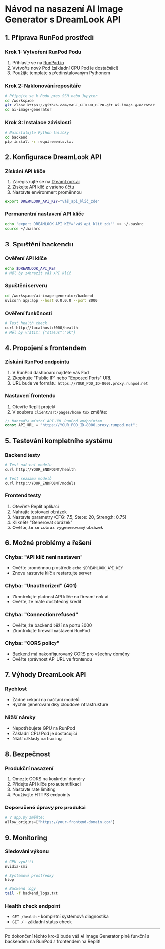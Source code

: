 # Návod na nasazení AI Image Generator s DreamLook API

## 1. Příprava RunPod prostředí

### Krok 1: Vytvoření RunPod Podu
1. Přihlaste se na [RunPod.io](https://runpod.io)
2. Vytvořte nový Pod (základní CPU Pod je dostačující)
3. Použijte template s předinstalovaným Pythonem

### Krok 2: Naklonování repositáře
```bash
# Připojte se k Podu přes SSH nebo Jupyter
cd /workspace
git clone https://github.com/VASE_GITHUB_REPO.git ai-image-generator
cd ai-image-generator
```

### Krok 3: Instalace závislostí
```bash
# Nainstalujte Python balíčky
cd backend
pip install -r requirements.txt
```

## 2. Konfigurace DreamLook API

### Získání API klíče
1. Zaregistrujte se na [DreamLook.ai](https://dreamlook.ai)
2. Získejte API klíč z vašeho účtu
3. Nastavte environment proměnnou:

```bash
export DREAMLOOK_API_KEY="váš_api_klíč_zde"
```

### Permanentní nastavení API klíče
```bash
echo 'export DREAMLOOK_API_KEY="váš_api_klíč_zde"' >> ~/.bashrc
source ~/.bashrc
```

## 3. Spuštění backendu

### Ověření API klíče
```bash
echo $DREAMLOOK_API_KEY
# Měl by zobrazit váš API klíč
```

### Spuštění serveru
```bash
cd /workspace/ai-image-generator/backend
uvicorn app:app --host 0.0.0.0 --port 8000
```

### Ověření funkčnosti
```bash
# Test health check
curl http://localhost:8000/health
# Měl by vrátit: {"status":"ok"}
```

## 4. Propojení s frontendem

### Získání RunPod endpointu
1. V RunPod dashboard najděte váš Pod
2. Zkopírujte "Public IP" nebo "Exposed Ports" URL
3. URL bude ve formátu: `https://YOUR_POD_ID-8000.proxy.runpod.net`

### Nastavení frontendu
1. Otevřte Replit projekt
2. V souboru `client/src/pages/home.tsx` změňte:
```typescript
// Nahraďte místní API URL RunPod endpointem
const API_URL = "https://YOUR_POD_ID-8000.proxy.runpod.net";
```

## 5. Testování kompletního systému

### Backend testy
```bash
# Test načtení modelu
curl http://YOUR_ENDPOINT/health

# Test seznamu modelů  
curl http://YOUR_ENDPOINT/models
```

### Frontend testy
1. Otevřete Replit aplikaci
2. Nahrajte testovací obrázek
3. Nastavte parametry (CFG: 7.5, Steps: 20, Strength: 0.75)
4. Klikněte "Generovat obrázek"
5. Ověřte, že se zobrazí vygenerovaný obrázek

## 6. Možné problémy a řešení

### Chyba: "API klíč není nastaven"
- Ověřte proměnnou prostředí: `echo $DREAMLOOK_API_KEY`
- Znovu nastavte klíč a restartujte server

### Chyba: "Unauthorized" (401)
- Zkontrolujte platnost API klíče na DreamLook.ai
- Ověřte, že máte dostatečný kredit

### Chyba: "Connection refused"
- Ověřte, že backend běží na portu 8000
- Zkontrolujte firewall nastavení RunPod

### Chyba: "CORS policy"
- Backend má nakonfigurovaný CORS pro všechny domény
- Ověřte správnost API URL ve frontendu

## 7. Výhody DreamLook API

### Rychlost
- Žádné čekání na načítání modelů
- Rychlé generování díky cloudové infrastruktuře

### Nižší nároky
- Nepotřebujete GPU na RunPod
- Základní CPU Pod je dostačující
- Nižší náklady na hosting

## 8. Bezpečnost

### Produkční nasazení
1. Omezte CORS na konkrétní domény
2. Přidejte API klíče pro autentifikaci
3. Nastavte rate limiting
4. Používejte HTTPS endpoints

### Doporučené úpravy pro produkci
```python
# V app.py změňte:
allow_origins=["https://your-frontend-domain.com"]
```

## 9. Monitoring

### Sledování výkonu
```bash
# GPU využití
nvidia-smi

# Systémové prostředky
htop

# Backend logy
tail -f backend_logs.txt
```

### Health check endpoint
- `GET /health` - kompletní systémová diagnostika
- `GET /` - základní status check

---

Po dokončení těchto kroků bude váš AI Image Generator plně funkční s backendem na RunPod a frontendem na Replit!